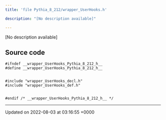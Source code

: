```yaml
---
title: 'file Pythia_8_212/wrapper_UserHooks.h'

description: "[No description available]"

---
```







[No description available]




## Source code

```
#ifndef __wrapper_UserHooks_Pythia_8_212_h__
#define __wrapper_UserHooks_Pythia_8_212_h__


#include "wrapper_UserHooks_decl.h"
#include "wrapper_UserHooks_def.h"


#endif /* __wrapper_UserHooks_Pythia_8_212_h__ */
```


-------------------------------

Updated on 2022-08-03 at 03:16:55 +0000
